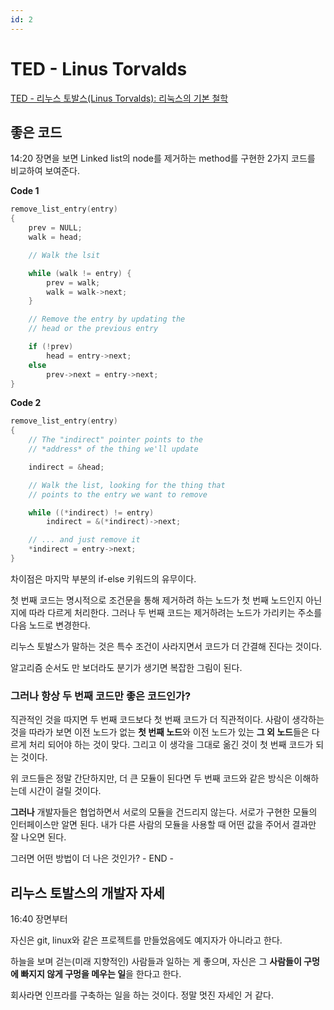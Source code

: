 ```yaml
---
id: 2
---
```

# TED - Linus Torvalds

[TED - 리누스 토발스(Linus Torvalds): 리눅스의 기본 철학](https://www.ted.com/talks/linus_torvalds_the_mind_behind_linux?language=ko)

## 좋은 코드

14:20 장면을 보면 Linked list의 node를 제거하는 method를 구현한 2가지 코드를 비교하여 보여준다.

**Code 1**
```c
remove_list_entry(entry)
{
    prev = NULL;
    walk = head;

    // Walk the lsit

    while (walk != entry) {
        prev = walk;
        walk = walk->next;
    }

    // Remove the entry by updating the
    // head or the previous entry

    if (!prev)
        head = entry->next;
    else
        prev->next = entry->next;
}
```

**Code 2**
```c
remove_list_entry(entry)
{
    // The "indirect" pointer points to the
    // *address* of the thing we'll update

    indirect = &head;

    // Walk the list, looking for the thing that
    // points to the entry we want to remove

    while ((*indirect) != entry)
        indirect = &(*indirect)->next;

    // ... and just remove it
    *indirect = entry->next;
}
```

차이점은 마지막 부분의 if-else 키워드의 유무이다.

첫 번째 코드는 명시적으로 조건문을 통해 제거하려 하는 노드가 첫 번째 노드인지 아닌지에 따라 다르게 처리한다.
그러나 두 번째 코드는 제거하려는 노드가 가리키는 주소를 다음 노드로 변경한다.

리누스 토발스가 말하는 것은 특수 조건이 사라지면서 코드가 더 간결해 진다는 것이다.

알고리즘 순서도 만 보더라도 분기가 생기면 복잡한 그림이 된다.

### 그러나 항상 두 번째 코드만 좋은 코드인가?

직관적인 것을 따지면 두 번째 코드보다 첫 번째 코드가 더 직관적이다.
사람이 생각하는 것을 따라가 보면 이전 노드가 없는 **첫 번째 노드**와 이전 노드가 있는 **그 외 노드**들은
다르게 처리 되어야 하는 것이 맞다. 그리고 이 생각을 그대로 옮긴 것이 첫 번째 코드가 되는 것이다.

위 코드들은 정말 간단하지만, 더 큰 모듈이 된다면 두 번째 코드와 같은 방식은 이해하는데 시간이 걸릴 것이다.

**그러나** 개발자들은 협업하면서 서로의 모듈을 건드리지 않는다.
서로가 구현한 모듈의 인터페이스만 알면 된다.
내가 다른 사람의 모듈을 사용할 때 어떤 값을 주어서 결과만 잘 나오면 된다.

그러면 어떤 방법이 더 나은 것인가? - END -

## 리누스 토발스의 개발자 자세

16:40 장면부터

자신은 git, linux와 같은 프로젝트를 만들었음에도 예지자가 아니라고 한다.

하늘을 보며 걷는(미래 지향적인) 사람들과 일하는 게 좋으며,
자신은 그 **사람들이 구멍에 빠지지 않게 구멍을 메우는 일**을 한다고 한다.

회사라면 인프라를 구축하는 일을 하는 것이다. 정말 멋진 자세인 거 같다.
